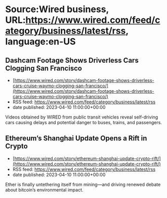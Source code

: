 # Source:Wired business, URL:https://www.wired.com/feed/category/business/latest/rss, language:en-US

## Dashcam Footage Shows Driverless Cars Clogging San Francisco
 - [https://www.wired.com/story/dashcam-footage-shows-driverless-cars-cruise-waymo-clogging-san-francisco/](https://www.wired.com/story/dashcam-footage-shows-driverless-cars-cruise-waymo-clogging-san-francisco/)
 - RSS feed: https://www.wired.com/feed/category/business/latest/rss
 - date published: 2023-04-10 11:00:00+00:00

Videos obtained by WIRED from public transit vehicles reveal self-driving cars causing delays and potential danger to buses, trains, and passengers.

## Ethereum’s Shanghai Update Opens a Rift in Crypto
 - [https://www.wired.com/story/ethereum-shanghai-update-crypto-rift/](https://www.wired.com/story/ethereum-shanghai-update-crypto-rift/)
 - RSS feed: https://www.wired.com/feed/category/business/latest/rss
 - date published: 2023-04-10 11:00:00+00:00

Ether is finally untethering itself from mining—and driving renewed debate about bitcoin’s environmental impact.

